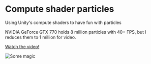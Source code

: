 # Compute shader particles
Using Unity's compute shaders to have fun with particles

NVIDIA GeForce GTX 770 holds 8 million particles with 40+ FPS, but I reduces them to 1 million for video.

[Watch the video!](https://youtu.be/gSCUlu6yTlQ)

![Some magic](https://i.gyazo.com/9b09f70a424b32e6a34d163b2061e159.png)
